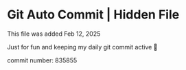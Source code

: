 # Git Auto Commit | Hidden File

This file was added Feb 12, 2025

Just for fun and keeping my daily git commit active 🤪

commit number: 835855
